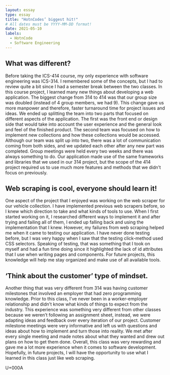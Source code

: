 ```yaml
---
layout: essay
type: essay
title: "HotnCodes’ biggest hit!"
# All dates must be YYYY-MM-DD format!
date: 2021-05-10
labels:
  - HotnCode
  - Software Engineering
---
```


## What was different?

Before taking the ICS-414 course, my only experience with software engineering was ICS-314. I remembered some of the concepts, but I had to review quite a bit since I had a semester break between the two classes. In this course project, I learned many new things about developing a web application. The biggest change from 314 to 414 was that our group size was doubled (instead of 4 group members, we had 9). This change gave us more manpower and therefore, faster turnaround time for project issues and ideas. We ended up splitting the team into two parts that focused on different aspects of the application. The first was the front end or design side that would take into account the user experience and the general look and feel of the finished product. The second team was focused on how to implement new collections and how these collections would be accessed. Although our team was split up into two, there was a lot of communication coming from both sides, and we updated each other after any new part was completed. Group meetings were held every two weeks and there was always something to do. Our application made use of the same frameworks and libraries that we used in our 314 project, but the scope of the 414 project required us to use much more features and methods that we didn’t focus on previously.

## Web scraping is cool, everyone should learn it!

One aspect of the project that I enjoyed was working on the web scraper for our vehicle collection. I have implemented previous web scrapers before, so I knew which direction to take and what kinds of tools to use. When I first started working on it, I researched different ways to implement it and after trying and failing all of them, I ended up falling back and using the implementation that I knew. However, my failures from web scraping helped me when it came to testing our application. I have never done testing before, but I was very happy when I saw that the testing click-method used CSS selectors. Speaking of testing, that was something that I took on myself and had a fun time doing since it highlighted the lack of id attributes that I use when writing pages and components. For future projects, this knowledge will help me stay organized and make use of all available tools.

## ‘Think about the customer’ type of mindset.

Another thing that was very different from 314 was having customer milestones that involved an employer that had zero programming knowledge. Prior to this class, I’ve never been in a worker-employer relationship and didn’t know what kinds of things to expect from the industry. This experience was something very different from other classes because we weren’t following an assignment sheet, instead, we were adapting ideas and feedback over every iteration of our project. Customer milestone meetings were very informative and left us with questions and ideas about how to implement and turn those into reality. We met after every single meeting and made notes about what they wanted and drew out plans on how to get them done. Overall, this class was very rewarding and gave me a lot more experience when it comes to software development. Hopefully, in future projects, I will have the opportunity to use what I learned in this class just like web scraping.





U+000A










